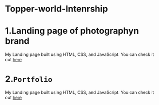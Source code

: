 # Topper-world-Intenrship
# **1.Landing page of photographyn brand**
My Landing page built using HTML, CSS, and JavaScript. You can check it out [here](https://codewith-yush.github.io/Landing-page-/)
# 2.`Portfolio`
My Landing page built using HTML, CSS, and JavaScript. You can check it out [here](https://codewith-yush.github.io/My-portfolio/)
